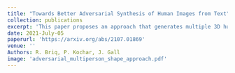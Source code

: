 ```yaml
---
title: "Towards Better Adversarial Synthesis of Human Images from Text"
collection: publications
excerpt: 'This paper proposes an approach that generates multiple 3D human meshes from text. The human shapes are represented by 3D meshes based on the SMPL model. The model performance is evaluated on the COCO dataset, which contains challenging human shapes and intricate interactions between individuals. The model is able to capture the dynamics of the scene and the interactions between individuals based on text. We further show how using such a shape as input to image synthesis frameworks helps to constrain the network to synthesize humans with realistic human shapes.'
date: 2021-July-05
paperurl: 'https://arxiv.org/abs/2107.01869'
venue: ''
Authors: R. Briq, P. Kochar, J. Gall
image: 'adversarial_multiperson_shape_approach.pdf'
---
```

